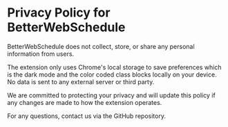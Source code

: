 # Privacy Policy for BetterWebSchedule

BetterWebSchedule does not collect, store, or share any personal information from users.

The extension only uses Chrome's local storage to save preferences which is the dark mode and the color coded class blocks locally on your device. No data is sent to any external server or third party.

We are committed to protecting your privacy and will update this policy if any changes are made to how the extension operates.

For any questions, contact us via the GitHub repository.
